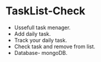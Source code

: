 # TaskList-Check


- Ussefull task menager.
- Add daily task.
- Track your daily task.
- Check task and remove from list.
- Database- mongoDB.
